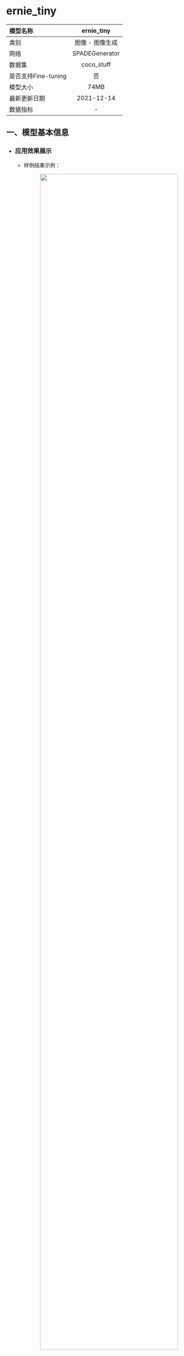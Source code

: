 # ernie_tiny

|模型名称|ernie_tiny|
| :--- | :---: |
|类别|图像 - 图像生成|
|网络|SPADEGenerator|
|数据集|coco_stuff|
|是否支持Fine-tuning|否|
|模型大小|74MB|
|最新更新日期|2021-12-14|
|数据指标|-|


## 一、模型基本信息  

- ### 应用效果展示
  - 样例结果示例：
    <p align="center">
    <img src="https://camo.githubusercontent.com/22e94b0c7278af08da8c475a3d968ba2f3cd565fcb2ad6b9a165c8a65f2d12f8/68747470733a2f2f61692d73747564696f2d7374617469632d6f6e6c696e652e63646e2e626365626f732e636f6d2f39343733313032336561623934623162393762396361383062643362333038333063393138636631363264303436626438383534306464613435303239356133"  width = "90%"  hspace='10'/>
    <br />

- ### 模型介绍

  - 本模块采用一个像素风格迁移网络 Pix2PixHD，能够根据输入的语义分割标签生成照片风格的图片。为了解决模型归一化层导致标签语义信息丢失的问题，向 Pix2PixHD 的生成器网络中添加了 SPADE（Spatially-Adaptive
      Normalization）空间自适应归一化模块，通过两个卷积层保留了归一化时训练的缩放与偏置参数的空间维度，以增强生成图片的质量。语义风格标签图像可以参考[coco_stuff数据集](https://github.com/nightrome/cocostuff)获取, 也可以通过[PaddleGAN repo中的该项目](https://github.com/PaddlePaddle/PaddleGAN/blob/87537ad9d4eeda17eaa5916c6a585534ab989ea8/docs/zh_CN/tutorials/photopen.md)来自定义生成图像进行体验。



## 二、安装

- ### 1、环境依赖  
  - ppgan

- ### 2、安装

  - ```shell
    $ hub install photopen
    ```
  - 如您安装时遇到问题，可参考：[零基础windows安装](../../../../docs/docs_ch/get_start/windows_quickstart.md)
 | [零基础Linux安装](../../../../docs/docs_ch/get_start/linux_quickstart.md) | [零基础MacOS安装](../../../../docs/docs_ch/get_start/mac_quickstart.md)

## 三、模型API预测

- ### 1、命令行预测

  - ```shell
    # Read from a file
    $ hub run photopen --input_path "/PATH/TO/IMAGE"
    ```
  - 通过命令行方式实现图像生成模型的调用，更多请见 [PaddleHub命令行指令](../../../../docs/docs_ch/tutorial/cmd_usage.rst)

- ### 2、预测代码示例

  - ```python
    import paddlehub as hub

    module = hub.Module(name="photopen")
    input_path = ["/PATH/TO/IMAGE"]
    # Read from a file
    module.photo_transfer(paths=input_path, output_dir='./transfer_result/', use_gpu=True)  
    ```

- ### 3、API

  - ```python
    photo_transfer(images=None, paths=None, output_dir='./transfer_result/', use_gpu=False, visualization=True):
    ```
    - 图像转换生成API。

    - **参数**

      - images (list\[numpy.ndarray\]): 图片数据，ndarray.shape 为 \[H, W, C\]；<br/>
      - paths (list\[str\]): 图片的路径；<br/>
      - output\_dir (str): 结果保存的路径； <br/>
      - use\_gpu (bool): 是否使用 GPU；<br/>
      - visualization(bool): 是否保存结果到本地文件夹


## 四、服务部署

- PaddleHub Serving可以部署一个在线图像转换生成服务。

- ### 第一步：启动PaddleHub Serving

  - 运行启动命令：
  - ```shell
    $ hub serving start -m photopen
    ```

  - 这样就完成了一个图像转换生成的在线服务API的部署，默认端口号为8866。

  - **NOTE:** 如使用GPU预测，则需要在启动服务之前，请设置CUDA\_VISIBLE\_DEVICES环境变量，否则不用设置。

- ### 第二步：发送预测请求

  - 配置好服务端，以下数行代码即可实现发送预测请求，获取预测结果

  - ```python
    import requests
    import json
    import cv2
    import base64


    def cv2_to_base64(image):
      data = cv2.imencode('.jpg', image)[1]
      return base64.b64encode(data.tostring()).decode('utf8')

    # 发送HTTP请求
    data = {'images':[cv2_to_base64(cv2.imread("/PATH/TO/IMAGE"))]}
    headers = {"Content-type": "application/json"}
    url = "http://127.0.0.1:8866/predict/photopen"
    r = requests.post(url=url, headers=headers, data=json.dumps(data))

    # 打印预测结果
    print(r.json()["results"])

## 五、更新历史

* 1.0.0

  初始发布

  - ```shell
    $ hub install ernie_tiny==1.0.0
    ```
